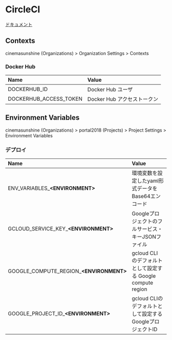 # CircleCI

[ドキュメント](https://circleci.com/docs/ja/)

## Contexts

cinemasunshine (Organizations) > Organization Settings > Contexts

### Docker Hub

| Name | Value |
|:---|:---|
|DOCKERHUB_ID |Docker Hub ユーザ |
|DOCKERHUB_ACCESS_TOKEN |Docker Hub アクセストークン |

## Environment Variables

cinemasunshine (Organizations) > portal2018 (Projects) > Project Settings > Environment Variables

### デプロイ

| Name | Value |
|:---|:---|
| ENV_VARIABLES_**\<ENVIRONMENT\>** | 環境変数を設定したyaml形式データをBase64エンコード |
| GCLOUD_SERVICE_KEY_**\<ENVIRONMENT\>** | Googleプロジェクトのフルサービス・キーJSONファイル |
| GOOGLE_COMPUTE_REGION_**\<ENVIRONMENT\>** | gcloud CLI のデフォルトとして設定する Google compute region |
| GOOGLE_PROJECT_ID_**\<ENVIRONMENT\>** | gcloud CLIのデフォルトとして設定するGoogleプロジェクトID |
